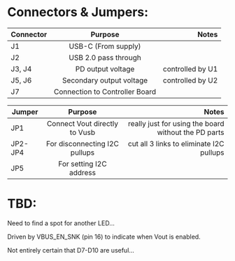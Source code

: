 # Connectors & Jumpers:

| Connector | Purpose                        | Notes            |
| --------- |:------------------------------:| ----------------:|
| J1        | USB-C (From supply)            |                  |
| J2        | USB 2.0 pass through           |                  |
| J3, J4    | PD output voltage              | controlled by U1 |
| J5, J6    | Secondary output voltage       | controlled by U2 |
| J7        | Connection to Controller Board |                  |

| Jumper    | Purpose                       | Notes                                                |
| --------- |:-----------------------------:| ----------------------------------------------------:|
| JP1       | Connect Vout directly to Vusb | really just for using the board without the PD parts |
| JP2-JP4   | For disconnecting I2C pullups | cut all 3 links to eliminate I2C pullups             |
| JP5       | For setting I2C address       |                                                      |

# TBD:

Need to find a spot for another LED...

Driven by VBUS_EN_SNK (pin 16) to indicate when Vout is enabled.

Not entirely certain that D7-D10 are useful...
